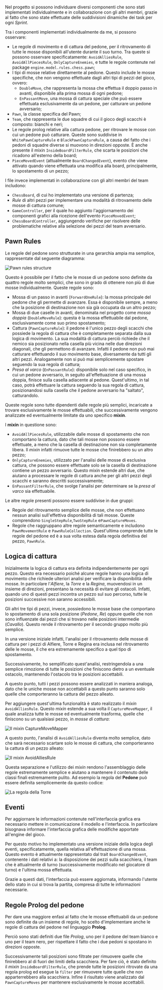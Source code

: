 Nel progetto si possono individuare diversi componenti che sono stati implementati individualmente e in collaborazione 
con gli altri membri, grazie al fatto che sono state effettuate delle suddivisioni dinamiche dei task per ogni _Sprint_.

Tra i componenti implementati individualmente da me, si possono osservare:
- Le regole di movimento e di cattura del pedone, per il ritrovamento di tutte le mosse disponibili all'utente 
  durante il suo turno. Tra queste si possono osservare specificatamente: `AvoidAlliesRule`, `AvoidAllPiecesRule`, 
  `OnlyCaptureEnemies`, e tutte le regole contenute nel package `engine.model.rules.chess.pawn`;
- I tipi di mosse relative direttamente al pedone. Questo include le mosse specifiche, che non vengono effettuate dagli
  altri tipi di pezzi del gioco, ovvero:
  - `DoubleMove`, che rappresenta la mossa che effettua il doppio passo in avanti, disponibile alla prima mossa di ogni 
    pedone;
  - `EnPassantMove`, una mossa di cattura speciale che può essere effettuata esclusivamente da un pedone,
    per catturare un pedone avversario;
- `Pawn`, la classe specifica del Pawn;
- `Team`, che rappresenta le due squadre di cui il gioco degli scacchi è composto: bianchi e neri;
- Le regole prolog relative alla cattura pedone, per ritrovare le mosse con cui un pedone può catturare.
  Queste sono suddivise in `WhitePawnCaptureRule` e `BlackPawnCaptureRule`, a causa del fatto che i pedoni di squadre 
  diverse si muovono in direzioni opposte. È anche presente il mixin `InsideBoardFilterRule`, che scarta le posizioni 
  che ricadono all'esterno della board;
- `PieceMovedEvent` (attualmente `BoardChangedEvent`), evento che viene attivato quando viene effettuata una modifica 
  alla board, principalmente, lo spostamento di un pezzo;

I file invece implementati in collaborazione con gli altri membri del team includono:
- `ChessBoard`, di cui ho implementato una versione di partenza;
- _Rule_ di altri pezzi per implementare una modalità di ritrovamento delle mosse di cattura comune;
- `GameController`, per il quale ho aggiunto l'aggiornamento dei componenti grafici alla ricezione dell'evento
  `PieceMovedEvent`;
- `ChessBoardController`, aggiungendo verifiche per risolvere delle problematiche relative alla selezione dei pezzi 
  del team avversario.

## Pawn Rules

Le regole del pedone sono strutturate in una gerarchia ampia ma semplice, rappresentate dal seguente diagramma:

![Pawn rules structure](pawn_rules_struct.svg)

Questo è possibile per il fatto che le mosse di un pedone sono definite da quattro regole molto semplici, che sono in 
grado 
di ottenere non più di due mosse individualmente.
Queste regole sono:
- Mossa di un passo in avanti (`ForwardOneRule`): la mossa principale del pedone che gli permette di avanzare. Essa 
  è disponibile sempre, a meno che la posizione di destinazione non sia già occupata da un altro pezzo;
- Mossa di due caselle in avanti, denominata nel progetto come _mossa doppia_ (`DoubleMoveRule`): questa è la mossa 
  effettuabile dal pedone, esclusivamente come suo primo spostamento;
- Cattura (`PawnCaptureRule`): il pedone è l'unico pezzo degli scacchi che possiede la regola di cattura che è 
  completamente separata dalla sua logica di movimento. La sua modalità di cattura perciò richiede che il nemico sia 
  posizionato nella casella più vicina nelle due direzioni diagonali, che gli permettono di avanzare. Infatti il pedone 
  non può mai catturare effettuando il suo movimento base, diversamente da tutti gli altri pezzi. Analogamente non 
  si può mai semplicemente spostare seguendo la sua regola di cattura;
- _Presa al varco_ (`EnPassantRule`): disponibile solo nel caso specifico, in cui un pedone avversario, in seguito 
  all'effettuazione di una mossa doppia, finisce sulla casella adiacente al pedone. Quest'ultimo, in tal caso, potrà 
  effettuare la cattura seguendo la sua regola di cattura, posizionandosi sulla casella che il pedone avversario ha 
  "saltato", catturandolo.

Queste regole sono tutte dipendenti dalle regole più semplici, incaricate a trovare esclusivamente le mosse 
effettuabili, che successivamente vengono analizzate ed eventualmente limitate da uno specifico **mixin**.

I **mixin** in questione sono:
- `AvoidAllPiecesRule`, utilizzabile dalle mosse di spostamento che non comportano la cattura, dato che tali mosse non 
  possono essere effettuate, a meno che la casella di destinazione non sia completamente libera. Il _mixin_ infatti 
  rimuove tutte le mosse che finirebbero su un altro pezzo;
- `OnlyCaptureEnemies`, utilizzato per l'analisi delle mosse di esclusiva cattura, che possono essere effettuate 
  solo se la casella di destinazione contiene un pezzo avversario. Questo mixin estende altri due, che aiutano a 
  processare le regole di cattura anche per gli altri pezzi degli scacchi e saranno descritti successivamente;
- `EnPassantFilterRule`, che svolge l'analisi per determinare se la _presa al varco_ sia effettuabile.

Le altre regole presenti possono essere suddivise in due gruppi:
- Regole del ritrovamento semplice delle mosse, che non effettuano nessun analisi sull'effettiva disponibilità di tali 
  mosse. Queste comprendono `SingleStepRule`,`TwoStepRule` e`PawnCaptureMoves`.
- Regole che raggruppano altre regole semanticamente e includono `PawnMovementRule` e `PawnRuleCollection`. 
  Quest'ultima comprende tutte le regole del pedone ed è a sua volta estesa dalla regola definitiva del pezzo, 
  `PawnRule`.

## Logica di cattura

Inizialmente la logica di cattura era definita indipendentemente per ogni pezzo.
Questo era necessario poiché alcune regole hanno una logica di movimento che richiede ulteriori analisi per 
verificare la disponibilità delle mosse.
In particolare l'_Alfiere_, la _Torre_ e la _Regina_, muovendosi in un insieme di direzioni, presentano la necessità 
di evitare gli ostacoli.
Infatti, quando uno di questi pezzi incontra un pezzo sul suo percorso, tutte le posizioni successive non saranno 
accessibili.

Gli altri tre tipi di pezzi, invece, possiedono le mosse base che comportano lo spostamento di una sola posizione 
(_Pedone_, _Re_) oppure quelle che non sono influenzate dai pezzi che si trovano nelle posizioni intermedie 
(_Cavallo_). 
Questo rende il ritrovamento per il secondo gruppo molto più semplice.

In una versione iniziale infatti, l'analisi per il ritrovamento delle mosse di cattura per i pezzi di Alfiere, Torre e 
Regina era inclusa nel ritrovamento delle le mosse, il che era estremamente specifico a quel tipo di spostamento.

Successivamente, ho semplificato quest'analisi, restringendola a una semplice rimozione di tutte le posizioni 
che finiscono dietro a un eventuale ostacolo, mantenendo l'ostacolo tra le posizioni accettabili.

A questo punto, tutti i pezzi possono essere analizzati in maniera analoga, dato che le uniche mosse non accettabili 
a questo punto saranno solo quelle che comporteranno la cattura del pezzo alleato.

Per aggiungere quest'ultima funzionalità è stato realizzato il _mixin_ `AvoidAlliesRule`.
Questo _mixin_ estende a sua volta il `CaptureMoveMapper`, il quale analizza tutte le mosse ed eventualmente 
trasforma, quelle che finiscono su un qualsiasi pezzo, in _mosse di cattura_:

![Il mixin CaptureMoveMapper](CaptureMoveMapper.png)

A questo punto, l'analisi di `AvoidAlliesRule` diventa molto semplice, dato che sarà necessario scartare solo le 
mosse di cattura, che comporteranno la cattura di un pezzo alleato:

![Il mixin AvoidAlliesRule](AvoidAlliesRule.png)

Questa separazione e l'utilizzo dei _mixin_ rendono l'assemblaggio delle regole estremamente semplice e aiutano a 
mantenere il contenuto delle classi finali estremamente pulito.
Ad esempio la regola del **Pedone** può essere definita semplicemente da questo codice:

![La regola della Torre](PawnRule.png)

## Eventi

Per aggiornare le informazioni contenute nell'interfaccia grafica era necessario mettere in comunicazione il modello 
e l'interfaccia. 
In particolare bisognava informare l'interfaccia grafica delle modifiche apportate all'engine del gioco.

Per questo motivo ho implementato una versione iniziale della logica degli eventi, specificatamente, quella relativa 
all'effettuazione di una mossa.
Questo evento è attualmente rappresentato dal trait `BoardChangedEvent`, contenente i dati relativi a: la disposizione 
dei pezzi sulla scacchiera, il team che è attualmente di turno (successivamente modificato nel giocatore di turno) 
e l'ultima mossa effettuata.

Grazie a questi dati, l'interfaccia può essere aggiornata, informando l'utente dello stato in cui si trova la 
partita, compresa di tutte le informazioni necessarie.

## Regole Prolog del pedone

Per dare una maggiore enfasi al fatto che le mosse effettuabili da un pedone sono definite da un insieme di regole, 
ho scelto d'implementare anche le regole di cattura del pedone nel linguaggio **Prolog**.

Perciò sono stati definiti due file _Prolog_, uno per il pedone del team bianco e uno per il team nero, per 
rispettare il fatto che i due pedoni si spostano in direzioni opposte.

Successivamente tali posizioni sono filtrate per rimuovere quelle che finirebbero al di fuori dei limiti della 
scacchiera.
Per fare ciò, è stato definito il _mixin_ `InsideBoardFilterRule`, che prende tutte le posizioni ritrovate da una 
regola prolog ed esegue la `filter` per rimuovere tutte quelle che non apparterrebbero alla scacchiera.
Infine il risultato viene analizzato dal `PawnCaptureMoves` per mantenere esclusivamente le mosse accettabili.
